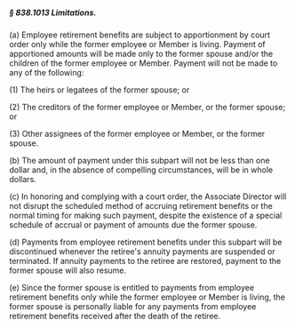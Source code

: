 ##### § 838.1013 Limitations. #####

(a) Employee retirement benefits are subject to apportionment by court order only while the former employee or Member is living. Payment of apportioned amounts will be made only to the former spouse and/or the children of the former employee or Member. Payment will not be made to any of the following:

(1) The heirs or legatees of the former spouse; or

(2) The creditors of the former employee or Member, or the former spouse; or

(3) Other assignees of the former employee or Member, or the former spouse.

(b) The amount of payment under this subpart will not be less than one dollar and, in the absence of compelling circumstances, will be in whole dollars.

(c) In honoring and complying with a court order, the Associate Director will not disrupt the scheduled method of accruing retirement benefits or the normal timing for making such payment, despite the existence of a special schedule of accrual or payment of amounts due the former spouse.

(d) Payments from employee retirement benefits under this subpart will be discontinued whenever the retiree's annuity payments are suspended or terminated. If annuity payments to the retiree are restored, payment to the former spouse will also resume.

(e) Since the former spouse is entitled to payments from employee retirement benefits only while the former employee or Member is living, the former spouse is personally liable for any payments from employee retirement benefits received after the death of the retiree.